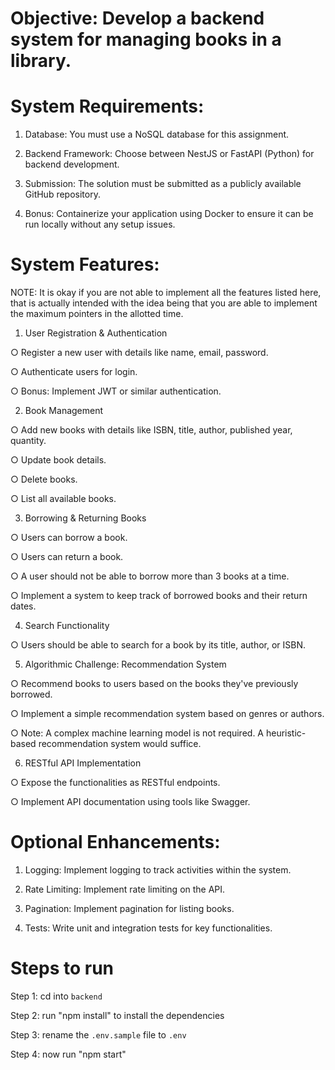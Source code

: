# Objective: Develop a backend system for managing books in a library.

# System Requirements:

1. Database: You must use a NoSQL database for this assignment.

2. Backend Framework: Choose between NestJS or FastAPI (Python) for backend development.
   
3. Submission: The solution must be submitted as a publicly available GitHub repository.
   
4. Bonus: Containerize your application using Docker to ensure it can be run locally without any setup issues.

   
# System Features:

NOTE: It is okay if you are not able to implement all the features listed here, that is actually intended with the idea being that you are able to implement the maximum pointers in the allotted time.

1. User Registration & Authentication
   
○ Register a new user with details like name, email, password.

○ Authenticate users for login.

○ Bonus: Implement JWT or similar authentication.

2. Book Management
   
○ Add new books with details like ISBN, title, author, published year, quantity.

○ Update book details.

○ Delete books.

○ List all available books.

3. Borrowing & Returning Books
   
○ Users can borrow a book.

○ Users can return a book.

○ A user should not be able to borrow more than 3 books at a time.

○ Implement a system to keep track of borrowed books and their return dates.

4. Search Functionality
   
○ Users should be able to search for a book by its title, author, or ISBN.

5. Algorithmic Challenge: Recommendation System
   
○ Recommend books to users based on the books they've previously borrowed.

○ Implement a simple recommendation system based on genres or authors.

○ Note: A complex machine learning model is not required. A heuristic-based
recommendation system would suffice.

6. RESTful API Implementation

○ Expose the functionalities as RESTful endpoints.

○ Implement API documentation using tools like Swagger.


# Optional Enhancements:

1. Logging: Implement logging to track activities within the system.
   
2. Rate Limiting: Implement rate limiting on the API.
   
3. Pagination: Implement pagination for listing books.
   
4. Tests: Write unit and integration tests for key functionalities.


# Steps to run

Step 1: cd into `backend`

Step 2: run "npm install" to install the dependencies

Step 3: rename the `.env.sample` file to `.env`

Step 4: now run "npm start"
